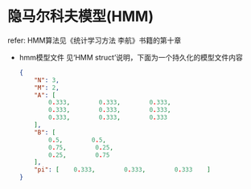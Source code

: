 # 隐马尔科夫模型(HMM)

refer: HMM算法见《统计学习方法 李航》书籍的第十章

- hmm模型文件
    见‘HMM struct’说明，下面为一个持久化的模型文件内容
    ```json
    {
        "N": 3,
        "M": 2,
        "A": [
            0.333,        0.333,        0.333,
            0.333,        0.333,        0.333,
            0.333,        0.333,        0.333
        ],
        "B": [
            0.5,        0.5,
            0.75,        0.25,
            0.25,        0.75
        ],
        "pi": [    0.333,        0.333,        0.333    ]
    }
    ```
